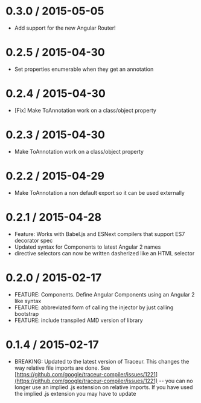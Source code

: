 0.3.0 / 2015-05-05
==================
* Add support for the new Angular Router!

0.2.5 / 2015-04-30
==================
* Set properties enumerable when they get an annotation

0.2.4 / 2015-04-30
==================
* [Fix] Make ToAnnotation work on a class/object property

0.2.3 / 2015-04-30
==================
* Make ToAnnotation work on a class/object property

0.2.2 / 2015-04-29
==================
* Make ToAnnotation a non default export so it can be used externally

0.2.1 / 2015-04-28
==================

* Feature: Works with Babel.js and ESNext compilers that support ES7 decorator spec
* Updated syntax for Components to latest Angular 2 names
* directive selectors can now be written dasherized like an HTML selector

0.2.0 / 2015-02-17
==================
  * FEATURE: Components. Define Angular Components using an Angular 2 like syntax
  * FEATURE: abbreviated form of calling the injector by just calling bootstrap
  * FEATURE: include transpiled AMD version of library

0.1.4 / 2015-02-17
==================
  * BREAKING: Updated to the latest version of Traceur. This changes the way relative file imports are done. See [https://github.com/google/traceur-compiler/issues/1221](https://github.com/google/traceur-compiler/issues/1221) -- you can no longer use an implied .js extension on relative imports. If you have used the implied .js extension you may have to update
